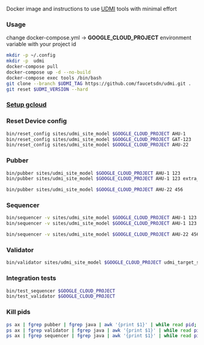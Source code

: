 Docker image and instructions to use [UDMI](https://github.com/faucetsdn/udmi) tools with minimal effort

### Usage
change docker-compose.yml -> **GOOGLE_CLOUD_PROJECT** environment variable with your project id
```sh
mkdir -p ~/.config
mkdir -p  udmi
docker-compose pull
docker-compose up -d --no-build
docker-compose exec tools /bin/bash
git clone --branch $UDMI_TAG https://github.com/faucetsdn/udmi.git .
git reset $UDMI_VERSION --hard
```

### [Setup gcloud](gcloud.md)

### Reset Device config
```sh
bin/reset_config sites/udmi_site_model $GOOGLE_CLOUD_PROJECT AHU-1
bin/reset_config sites/udmi_site_model $GOOGLE_CLOUD_PROJECT GAT-123
bin/reset_config sites/udmi_site_model $GOOGLE_CLOUD_PROJECT AHU-22
```

### Pubber
```sh
bin/pubber sites/udmi_site_model $GOOGLE_CLOUD_PROJECT AHU-1 123
bin/pubber sites/udmi_site_model $GOOGLE_CLOUD_PROJECT AHU-1 123 extra_field

bin/pubber sites/udmi_site_model $GOOGLE_CLOUD_PROJECT AHU-22 456
```

### Sequencer
```sh
bin/sequencer -v sites/udmi_site_model $GOOGLE_CLOUD_PROJECT AHU-1 123
bin/sequencer -v sites/udmi_site_model $GOOGLE_CLOUD_PROJECT AHU-1 123 broken_config

bin/sequencer -v sites/udmi_site_model $GOOGLE_CLOUD_PROJECT AHU-22 456
```

### Validator
```sh
bin/validator sites/udmi_site_model $GOOGLE_CLOUD_PROJECT udmi_target_subscription
```

### Integration tests
```sh
bin/test_sequencer $GOOGLE_CLOUD_PROJECT
bin/test_validator $GOOGLE_CLOUD_PROJECT
```

### Kill pids
```sh
ps ax | fgrep pubber | fgrep java | awk '{print $1}' | while read pid; do kill $pid; done;
ps ax | fgrep validator | fgrep java | awk '{print $1}' | while read pid; do kill $pid; done;
ps ax | fgrep sequencer | fgrep java | awk '{print $1}' | while read pid; do kill $pid; done;
```
